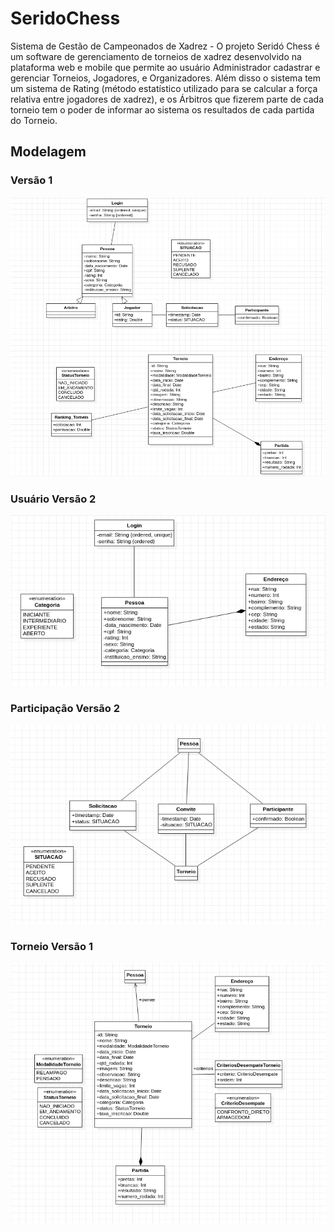 # SeridoChess

Sistema de Gestão de Campeonados de Xadrez - O projeto Seridó Chess é um software de gerenciamento de torneios de xadrez desenvolvido na plataforma web e mobile que permite ao usuário Administrador cadastrar e gerenciar Torneios, Jogadores, e Organizadores. Além disso o sistema tem um sistema de Rating (método estatístico utilizado para se calcular a força relativa entre jogadores de xadrez), e os Árbitros que fizerem parte de cada torneio tem o poder de informar ao sistema os resultados de cada partida do Torneio.


## Modelagem

### Versão 1
![Old Global](Imgs/old.png "Versão 1")

### Usuário Versão 2
![User](Imgs/user.png "Usuário Versão 2")

### Participação Versão 2
![Participação](Imgs/participacao.png "Participação Versão 2")

### Torneio Versão 1
![Torneio](Imgs/torneio.png "Torneio Versão 1")
